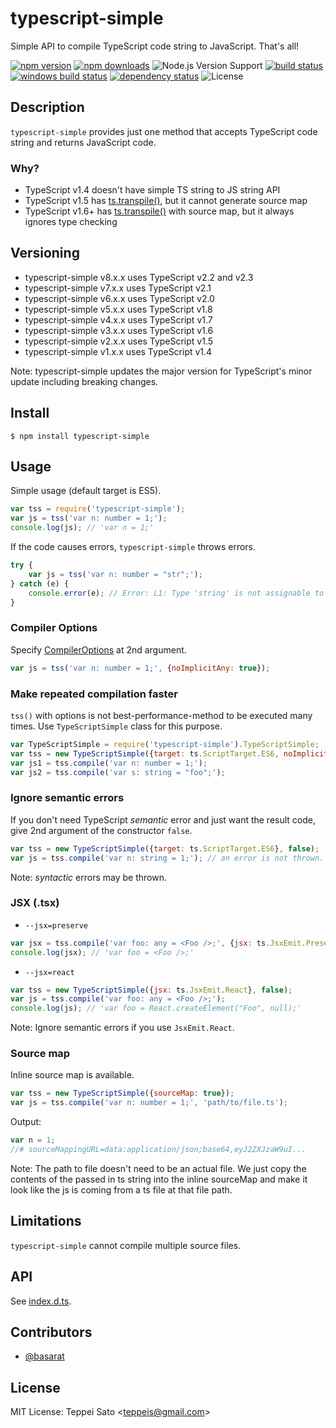 typescript-simple
======

Simple API to compile TypeScript code string to JavaScript. That's all!

[![npm version][npm-image]][npm-url]
[![npm downloads][npm-downloads-image]][npm-url]
![Node.js Version Support][node-version]
[![build status][travis-image]][travis-url]
[![windows build status][appveyor-image]][appveyor-url]
[![dependency status][deps-image]][deps-url]
![License][license]

## Description

`typescript-simple` provides just one method that accepts TypeScript code string and returns JavaScript code.

### Why?

* TypeScript v1.4 doesn't have simple TS string to JS string API
* TypeScript v1.5 has [ts.transpile()](https://github.com/Microsoft/TypeScript/wiki/Using-the-Compiler-API#a-simple-transform-function), but it cannot generate source map
* TypeScript v1.6+ has [ts.transpile()](https://github.com/Microsoft/TypeScript/wiki/Using-the-Compiler-API#a-simple-transform-function) with source map, but it always ignores type checking

## Versioning

* typescript-simple v8.x.x uses TypeScript v2.2 and v2.3
* typescript-simple v7.x.x uses TypeScript v2.1
* typescript-simple v6.x.x uses TypeScript v2.0
* typescript-simple v5.x.x uses TypeScript v1.8
* typescript-simple v4.x.x uses TypeScript v1.7
* typescript-simple v3.x.x uses TypeScript v1.6
* typescript-simple v2.x.x uses TypeScript v1.5
* typescript-simple v1.x.x uses TypeScript v1.4

Note: typescript-simple updates the major version for TypeScript's minor update including breaking changes.

## Install

```console
$ npm install typescript-simple
```

## Usage

Simple usage (default target is ES5).

```javascript
var tss = require('typescript-simple');
var js = tss('var n: number = 1;');
console.log(js); // 'var n = 1;'
```

If the code causes errors, `typescript-simple` throws errors.

```javascript
try {
    var js = tss('var n: number = "str";');
} catch (e) {
    console.error(e); // Error: L1: Type 'string' is not assignable to type 'number'.
}
```

### Compiler Options

Specify [CompilerOptions](https://github.com/Microsoft/TypeScript/blob/0f67f4b6f1589756906782f1ac02e6931e1cff13/lib/typescript.d.ts#L1445-L1500) at 2nd argument.

```javascript
var js = tss('var n: number = 1;', {noImplicitAny: true});
```

### Make repeated compilation faster

`tss()` with options is not best-performance-method to be executed many times.
Use `TypeScriptSimple` class for this purpose.

```javascript
var TypeScriptSimple = require('typescript-simple').TypeScriptSimple;
var tss = new TypeScriptSimple({target: ts.ScriptTarget.ES6, noImplicitAny: true});
var js1 = tss.compile('var n: number = 1;');
var js2 = tss.compile('var s: string = "foo";');
```

### Ignore semantic errors

If you don't need TypeScript *semantic* error and just want the result code, give 2nd argument of the constructor `false`.

```javascript
var tss = new TypeScriptSimple({target: ts.ScriptTarget.ES6}, false);
var js = tss.compile('var n: string = 1;'); // an error is not thrown.
```

Note: *syntactic* errors may be thrown.

### JSX (.tsx)

- `--jsx=preserve`

```javascript
var jsx = tss.compile('var foo: any = <Foo />;', {jsx: ts.JsxEmit.Preserve});
console.log(jsx); // 'var foo = <Foo />;'
```

- `--jsx=react`

```javascript
var tss = new TypeScriptSimple({jsx: ts.JsxEmit.React}, false);
var js = tss.compile('var foo: any = <Foo />;');
console.log(js); // 'var foo = React.createElement("Foo", null);'
```

Note: Ignore semantic errors if you use `JsxEmit.React`.

### Source map

Inline source map is available.

```javascript
var tss = new TypeScriptSimple({sourceMap: true});
var js = tss.compile('var n: number = 1;', 'path/to/file.ts');
```

Output:

```javascript
var n = 1;
//# sourceMappingURL=data:application/json;base64,eyJ2ZXJzaW9uI...
```
Note: The path to file doesn't need to be an actual file. We just copy the contents of the passed in ts string into the inline sourceMap and make it look like the js is coming from a ts file at that file path.

## Limitations

`typescript-simple` cannot compile multiple source files.

## API

See [index.d.ts](index.d.ts).

## Contributors

* [@basarat](https://github.com/basarat)

## License

MIT License: Teppei Sato &lt;teppeis@gmail.com&gt;

[npm-image]: https://img.shields.io/npm/v/typescript-simple.svg
[npm-url]: https://npmjs.org/package/typescript-simple
[npm-downloads-image]: https://img.shields.io/npm/dm/typescript-simple.svg
[travis-image]: https://img.shields.io/travis/teppeis/typescript-simple/master.svg
[travis-url]: https://travis-ci.org/teppeis/typescript-simple
[deps-image]: https://img.shields.io/david/teppeis/typescript-simple.svg
[deps-url]: https://david-dm.org/teppeis/typescript-simple
[node-version]: https://img.shields.io/badge/Node.js%20support-v4,v6,v7-brightgreen.svg
[coverage-image]: https://img.shields.io/coveralls/teppeis/typescript-simple/master.svg
[coverage-url]: https://coveralls.io/github/teppeis/typescript-simple?branch=master
[license]: https://img.shields.io/npm/l/typescript-simple.svg
[appveyor-image]: https://ci.appveyor.com/api/projects/status/22nwyfaf5p0yw54j/branch/master?svg=true
[appveyor-url]: https://ci.appveyor.com/project/teppeis/typescript-simple/branch/master
